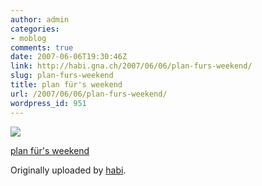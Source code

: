 ```yaml
---
author: admin
categories:
- moblog
comments: true
date: 2007-06-06T19:30:46Z
link: http://habi.gna.ch/2007/06/06/plan-furs-weekend/
slug: plan-furs-weekend
title: plan für's weekend
url: /2007/06/06/plan-furs-weekend/
wordpress_id: 951
---
```


[![](http://farm2.static.flickr.com/1372/533644003_dfbb3248fc_m.jpg)](http://www.flickr.com/photos/habi/533644003/)
   

 
  [plan für's weekend](http://www.flickr.com/photos/habi/533644003/)
    

  Originally uploaded by [habi](http://www.flickr.com/people/habi/).
 




  

